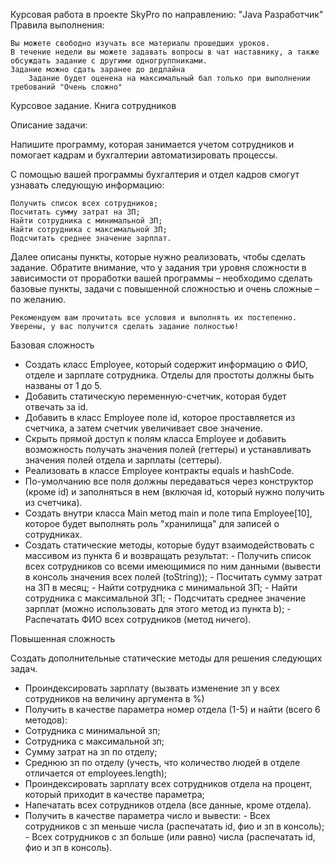 Курсовая работа в проекте SkyPro  по направлению: "Java Разработчик"
Правила выполнения:

    Вы можете свободно изучать все материалы прошедших уроков.
    В течение недели вы можете задавать вопросы в чат наставнику, а также обсуждать задание с другими одногруппниками.
    Задание можно сдать заранее до дедлайна
        Задание будет оценена на максимальный бал только при выполнении требований "Очень сложно"

Курсовое задание. Книга сотрудников

Описание задачи:

Напишите программу, которая занимается учетом сотрудников и помогает кадрам и бухгалтерии автоматизировать процессы.

С помощью вашей программы бухгалтерия и отдел кадров смогут узнавать следующую информацию:

    Получить список всех сотрудников;
    Посчитать сумму затрат на ЗП;
    Найти сотрудника с минимальной ЗП;
    Найти сотрудника с максимальной ЗП;
    Подсчитать среднее значение зарплат.

Далее описаны пункты, которые нужно реализовать, чтобы сделать задание. Обратите внимание, что у задания три уровня сложности в зависимости от проработки вашей программы – необходимо сделать базовые пункты, задачи с повышенной сложностью и очень сложные – по желанию.

    Рекомендуем вам прочитать все условия и выполнять их постепенно. Уверены, у вас получится сделать задание полностью!

Базовая сложность

  - Создать класс Employee, который содержит информацию о ФИО, отделе и зарплате сотрудника. Отделы для простоты должны быть названы от 1 до 5.
  - Добавить статическую переменную-счетчик, которая будет отвечать за id.
  - Добавить в класс Employee поле id, которое проставляется из счетчика, а затем счетчик увеличивает свое значение.
  - Скрыть прямой доступ к полям класса Employee и добавить возможность получать значения полей (геттеры) и устанавливать значения полей отдела и зарплаты (сеттеры).
  - Реализовать в классе Employee контракты equals и hashCode.
  - По-умолчанию все поля должны передаваться через конструктор (кроме id) и заполняться в нем (включая id, который нужно получить из счетчика).
  - Создать внутри класса Main метод main и поле типа Employee[10], которое будет выполнять роль "хранилища" для записей о сотрудниках.
  - Создать статические методы, которые будут взаимодействовать с массивом из пункта 6 и возвращать результат:
        - Получить список всех сотрудников со всеми имеющимися по ним данными (вывести в консоль значения всех полей (toString));
        - Посчитать сумму затрат на ЗП в месяц;
        - Найти сотрудника с минимальной ЗП;
        - Найти сотрудника с максимальной ЗП;
        - Подсчитать среднее значение зарплат (можно использовать для этого метод из пункта b);
        - Распечатать ФИО всех сотрудников (метод ничего).
    
Повышенная сложность

Создать дополнительные статические методы для решения следующих задач.

  - Проиндексировать зарплату (вызвать изменение зп у всех сотрудников на величину аргумента в %)
  - Получить в качестве параметра номер отдела (1-5) и найти (всего 6 методов):
  - Сотрудника с минимальной зп;
  - Сотрудника с максимальной зп;
  - Сумму затрат на зп по отделу;
  - Среднюю зп по отделу (учесть, что количество людей в отделе отличается от employees.length);
  - Проиндексировать зарплату всех сотрудников отдела на процент, который приходит в качестве параметра;
  - Напечатать всех сотрудников отдела (все данные, кроме отдела).
  - Получить в качестве параметра число и вывести:
        - Всех сотрудников с зп меньше числа (распечатать id, фио и зп в консоль);
        - Всех сотрудников с зп больше (или равно) числа (распечатать id, фио и зп в консоль).


